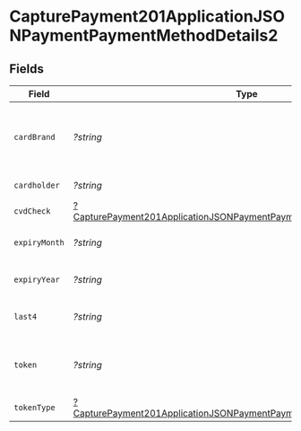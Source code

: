 # CapturePayment201ApplicationJSONPaymentPaymentMethodDetails2


## Fields

| Field                                                                                                                                                                      | Type                                                                                                                                                                       | Required                                                                                                                                                                   | Description                                                                                                                                                                | Example                                                                                                                                                                    |
| -------------------------------------------------------------------------------------------------------------------------------------------------------------------------- | -------------------------------------------------------------------------------------------------------------------------------------------------------------------------- | -------------------------------------------------------------------------------------------------------------------------------------------------------------------------- | -------------------------------------------------------------------------------------------------------------------------------------------------------------------------- | -------------------------------------------------------------------------------------------------------------------------------------------------------------------------- |
| `cardBrand`                                                                                                                                                                | *?string*                                                                                                                                                                  | :heavy_minus_sign:                                                                                                                                                         | Card brand of the card, for example, visa, master.                                                                                                                         | visa                                                                                                                                                                       |
| `cardholder`                                                                                                                                                               | *?string*                                                                                                                                                                  | :heavy_minus_sign:                                                                                                                                                         | Card holder name.                                                                                                                                                          | John Doe                                                                                                                                                                   |
| `cvdCheck`                                                                                                                                                                 | [?CapturePayment201ApplicationJSONPaymentPaymentMethodDetails2CvdCheck](../../models/operations/CapturePayment201ApplicationJSONPaymentPaymentMethodDetails2CvdCheck.md)   | :heavy_minus_sign:                                                                                                                                                         | N/A                                                                                                                                                                        |                                                                                                                                                                            |
| `expiryMonth`                                                                                                                                                              | *?string*                                                                                                                                                                  | :heavy_minus_sign:                                                                                                                                                         | Expiration month for the card.                                                                                                                                             | 12                                                                                                                                                                         |
| `expiryYear`                                                                                                                                                               | *?string*                                                                                                                                                                  | :heavy_minus_sign:                                                                                                                                                         | Expiration year for the card.                                                                                                                                              | 2023                                                                                                                                                                       |
| `last4`                                                                                                                                                                    | *?string*                                                                                                                                                                  | :heavy_minus_sign:                                                                                                                                                         | Last 4 digits of the card.                                                                                                                                                 | 3456                                                                                                                                                                       |
| `token`                                                                                                                                                                    | *?string*                                                                                                                                                                  | :heavy_minus_sign:                                                                                                                                                         | Payment method token for the Payment.                                                                                                                                      | 2f40537f-769c-4f80-b3fb-b5cff67d457d                                                                                                                                       |
| `tokenType`                                                                                                                                                                | [?CapturePayment201ApplicationJSONPaymentPaymentMethodDetails2TokenType](../../models/operations/CapturePayment201ApplicationJSONPaymentPaymentMethodDetails2TokenType.md) | :heavy_minus_sign:                                                                                                                                                         | Type of the token.                                                                                                                                                         |                                                                                                                                                                            |